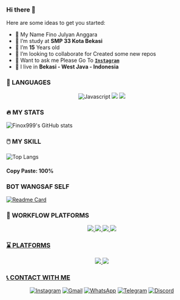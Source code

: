 ### Hi there 👋

<p align="center" **HI ALL 👋**>
 
Here are some ideas to get you started:

- 👤 My Name Fino Julyan Anggara
- 🔭 I’m study at **SMP 33 Kota Bekasi**
- 🌱 I’m **15** Years old
- 👯 I’m looking to collaborate for Created some new repos
- 💬 Want to ask me Please Go To **[`Instagram`](Instagram.com/finoooooo_)**
- 📍 I live in **Bekasi - West Java - Indonesia**

### 📃 LANGUAGES 
<p align="center">
<img src="https://img.shields.io/badge/JavaScript-323330?style=for-the-badge&logo=javascript&logoColor=F7DF1E" alt="Javascript">
<img src="https://img.shields.io/badge/HTML5-E34F26?style=for-the-badge&logo=html5&logoColor=white">
<img src="https://img.shields.io/badge/CSS3-1572B6?style=for-the-badge&logo=css3&logoColor=white">
</p>

### 🔥 MY STATS 

 ![Finox999's GitHub stats](https://github-readme-stats.vercel.app/api?username=Finox999&show_icons=true&theme=radical)

### 🖱️ MY SKILL 
 ![Top Langs](https://github-readme-stats.vercel.app/api/top-langs/?username=Finox999&layout=compact)
#### Copy Paste: 100%

### BOT WANGSAF SELF
[![Readme Card](https://github-readme-stats.vercel.app/api/pin/?username=Finox999&repo=self_bot)](https://github.com/anuraghazra/github-readme-stats)

### 🚀 WORKFLOW PLATFORMS
<p align="center">
<a href="https://nodejs.org/"><img src="https://img.shields.io/badge/Node.js-339933?style=for-the-badge&logo=nodedotjs&logoColor=white">
<a href="https://npmjs.com/"><img src="https://img.shields.io/badge/npm-CB3837?style=for-the-badge&logo=npm&logoColor=white">
<a href="https://yarnpkg.com/"><img src="https://img.shields.io/badge/Yarn-2C8EBB?style=for-the-badge&logo=yarn&logoColor=white">
<a href="https://git-scm.com/"><img src="https://img.shields.io/badge/Git-F05032?style=for-the-badge&logo=git&logoColor=white">
</p> 

### ⌛ PLATFORMS
<p align="center">
<a href="https://herokuapp.com/"><img src="https://img.shields.io/badge/Heroku-430098?style=for-the-badge&logo=heroku&logoColor=white">
<a href="https://replit.com/"><img src="https://img.shields.io/badge/replit-667881?style=for-the-badge&logo=replit&logoColor=white">
</p>

### 📞 CONTACT WITH ME
<p align="center">
<a href="https://www.instagram.com/finoooooo_" target="_blank"><img src="https://img.shields.io/badge/Instagram-E4405F?style=for-the-badge&logo=instagram&logoColor=white" alt="Instagram"></a>
<a href="Finxstar999@email.com" target="_blank"><img src="https://img.shields.io/badge/Gmail-D14836?style=for-the-badge&logo=gmail&logoColor=white" alt="Gmail"></a>
<a href="https://api.whatsapp.com/send?phone=50587753432&text=Misi+om" target="_blank"><img src="https://img.shields.io/badge/WhatsApp-25D366?style=for-the-badge&logo=whatsapp&logoColor=white" alt="WhatsApp"></a>
<a href="t.me/JerukLokal92" target="_blank"><img src="https://img.shields.io/badge/Telegram-2CA5E0?style=for-the-badge&logo=telegram&logoColor=white" alt="Telegram"></a>
<a href="https://discord.gg/WV6nZaXCkB" target="_blank"><img src="https://img.shields.io/badge/Discord-7289DA?style=for-the-badge&logo=discord&logoColor=white" alt="Discord"></a>
</p>
